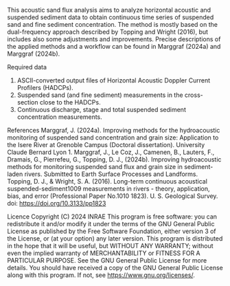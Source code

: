 This acoustic sand flux analysis aims to analyze horizontal acoustic and suspended sediment data 
to obtain continuous time series of suspended sand and fine sediment concentration. The method is
mostly based on the dual-frequency approach described by Topping and Wright (2016), but includes 
also some adjustments and improvements. Precise descriptions of the applied methods and a workflow
can be found in Marggraf (2024a) and Marggraf (2024b).

Required data
1) ASCII-converted output files of Horizontal Acoustic Doppler Current Profilers (HADCPs).
2) Suspended sand (and fine sediment) measurements in the cross-section close to the HADCPs.
3) Continuous discharge, stage and total suspended sediment concentration measurements.




References
Marggraf, J. (2024a). Improving methods for the hydroacoustic monitoring of suspended
sand concentration and grain size: Application to the Isere River at Grenoble Campus
(Doctoral dissertation). University Claude Bernard Lyon 1.
Marggraf, J.,  Le Coz, J., Camenen, B., Lauters, F., Dramais, G., Pierrefeu, G., Topping, D. J., 
(2024b). Improving hydroacoustic methods for monitoring suspended sand flux and grain size in 
sediment-laden rivers. Submitted to Earth Surface Processes and Landforms.
Topping, D. J., & Wright, S. A. (2016). Long-term continuous acoustical suspended-sediment1009
measurements in rivers - theory, application, bias, and error (Professional Paper No.1010
1823). U. S. Geological Survey. doi: https://doi.org/10.3133/pp1823


Licence
Copyright (C) 2024  INRAE
This program is free software: you can redistribute it and/or modify
it under the terms of the GNU General Public License as published by
the Free Software Foundation, either version 3 of the License, or
(at your option) any later version.
This program is distributed in the hope that it will be useful,
but WITHOUT ANY WARRANTY; without even the implied warranty of
MERCHANTABILITY or FITNESS FOR A PARTICULAR PURPOSE.  See the
GNU General Public License for more details.
You should have received a copy of the GNU General Public License
along with this program.  If not, see https://www.gnu.org/licenses/.
